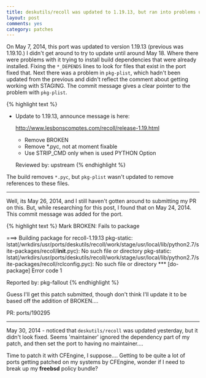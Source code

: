 ```yaml
---
title: deskutils/recoll was updated to 1.19.13, but ran into problems updating
layout: post
comments: yes
category: patches
---
```


On May 7, 2014, this port was updated to version 1.19.13 (previous was 1.19.10.)  I didn't get around to try to update
until around May 18.  Where there were problems with it trying to install build dependencies that were already installed.
Fixing the `*_DEPENDS` lines to look for files that exist in the port fixed that.  Next there was a problem in `pkg-plist`,
which hadn't been updated from the previous and didn't reflect the comment about getting working with STAGING.  The commit
message gives a clear pointer to the problem with `pkg-plist`.

{% highlight text %}
 - Update to 1.19.13, announce message is here:

     http://www.lesbonscomptes.com/recoll/release-1.19.html

     - Remove BROKEN
     - Remove *.pyc, not at moment fixable
     - Use STRIP_CMD only when is used PYTHON Option

     Reviewed by:        upstream
{% endhighlight %}

The build removes `*.pyc`, but `pkg-plist` wasn't updated to remove references to these files.

-----

Well, its May 26, 2014, and I still haven't gotten around to submitting my PR on this.  But, while researching for this
post, I found that on May 24, 2014.  This commit message was added for the port.


{% highlight text %}
Mark BROKEN: Fails to package

===>  Building package for recoll-1.19.13
pkg-static:
lstat(/wrkdirs/usr/ports/deskutils/recoll/work/stage/usr/local/lib/python2.7/site-packages/recoll/__init__.pyc):
No such file or directory
pkg-static:
lstat(/wrkdirs/usr/ports/deskutils/recoll/work/stage/usr/local/lib/python2.7/site-packages/recoll/rclconfig.pyc):
No such file or directory
*** [do-package] Error code 1

Reported by:    pkg-fallout
{% endhighlight %}

Guess I'll get this patch submitted, though don't think I'll update it to be based off the addition of BROKEN....

PR: ports/190295

-----

May 30, 2014 - noticed that `deskutils/recoll` was updated yesterday, but it didn't look fixed.  Seems 'maintainer' ignored
the dependency part of my patch, and then set the port to having no maintainer....

Time to patch it with CFEngine, I suppose.... Getting to be quite a lot of ports getting patched on my systems by CFEngine,
wonder if I need to break up my __freebsd__ policy bundle?
